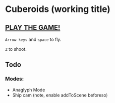 # Cuberoids (working title)

## [PLAY THE GAME!](https://cuberoids.netlify.app/)

`Arrow keys` and `space` to fly.

`Z` to shoot.

## Todo

### Modes:

- Anaglyph Mode
- Ship cam (note, enable addToScene beforeso)
